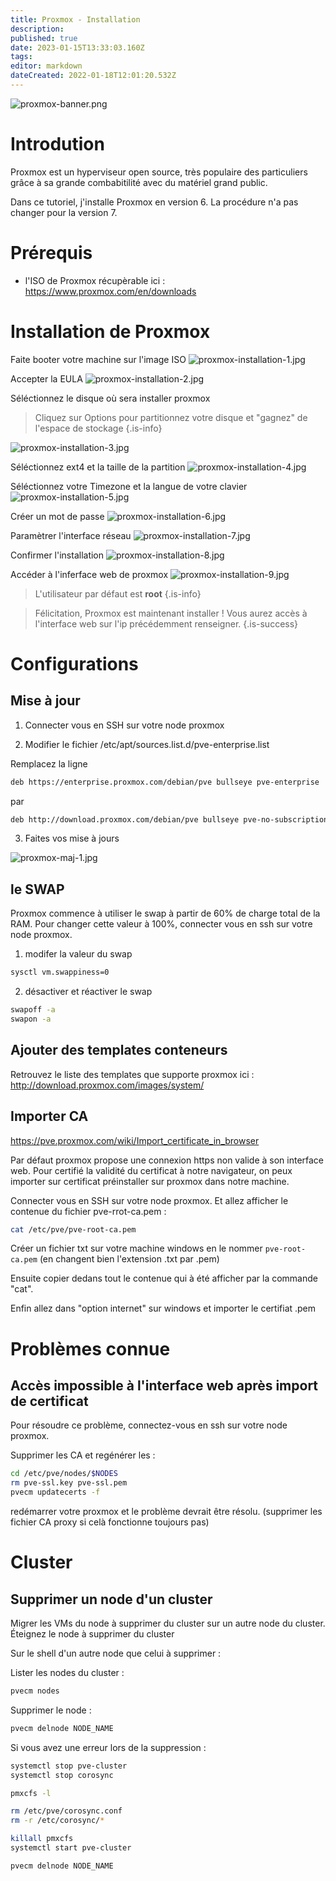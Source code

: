 ```yaml
---
title: Proxmox - Installation
description: 
published: true
date: 2023-01-15T13:33:03.160Z
tags: 
editor: markdown
dateCreated: 2022-01-18T12:01:20.532Z
---
```


![proxmox-banner.png](/virtualisation/proxmox/proxmox-banner.png)

# Introdution
Proxmox est un hyperviseur open source, très populaire des particuliers grâce à sa grande combabitilité avec du matériel grand public.

Dans ce tutoriel, j'installe Proxmox en version 6. La procédure n'a pas changer pour la version 7.

# Prérequis

- l'ISO de Proxmox récupèrable ici : https://www.proxmox.com/en/downloads

# Installation de Proxmox

Faite booter votre machine sur l'image ISO
![proxmox-installation-1.jpg](/virtualisation/proxmox/proxmox-installation-1.jpg)

Accepter la EULA
![proxmox-installation-2.jpg](/virtualisation/proxmox/proxmox-installation-2.jpg)

Séléctionnez le disque où sera installer proxmox
> Cliquez sur Options pour partitionnez votre disque et "gagnez" de l'espace de stockage
{.is-info}

![proxmox-installation-3.jpg](/virtualisation/proxmox/proxmox-installation-3.jpg)

Séléctionnez ext4 et la taille de la partition
![proxmox-installation-4.jpg](/virtualisation/proxmox/proxmox-installation-4.jpg)

Séléctionnez votre Timezone et la langue de votre clavier
![proxmox-installation-5.jpg](/virtualisation/proxmox/proxmox-installation-5.jpg)

Créer un mot de passe
![proxmox-installation-6.jpg](/virtualisation/proxmox/proxmox-installation-6.jpg)

Paramètrer l'interface réseau
![proxmox-installation-7.jpg](/virtualisation/proxmox/proxmox-installation-7.jpg)

Confirmer l'installation
![proxmox-installation-8.jpg](/virtualisation/proxmox/proxmox-installation-8.jpg)

Accéder à l'inferface web de proxmox
![proxmox-installation-9.jpg](/virtualisation/proxmox/proxmox-installation-9.jpg)

> L'utilisateur par défaut est **root**
{.is-info}


> Félicitation, Proxmox est maintenant installer !
> Vous aurez accès à l'interface web sur l'ip précédemment renseigner. 
{.is-success}

# Configurations
## Mise à jour
1. Connecter vous en SSH sur votre node proxmox

2. Modifier le fichier /etc/apt/sources.list.d/pve-enterprise.list

Remplacez la ligne 
```bash
deb https://enterprise.proxmox.com/debian/pve bullseye pve-enterprise
```
par
```bash
deb http://download.proxmox.com/debian/pve bullseye pve-no-subscription
```
3. Faites vos mise à jours

![proxmox-maj-1.jpg](/virtualisation/proxmox/proxmox-maj-1.jpg)

## le SWAP
Proxmox commence à utiliser le swap à partir de 60% de charge total de la RAM.
Pour changer cette valeur à 100%, connecter vous en ssh sur votre node proxmox.

1. modifer la valeur du swap
```bash
sysctl vm.swappiness=0
```

2. désactiver et réactiver le swap
```bash
swapoff -a
swapon -a
```

## Ajouter des templates conteneurs
Retrouvez le liste des templates que supporte proxmox ici : http://download.proxmox.com/images/system/

## Importer CA
https://pve.proxmox.com/wiki/Import_certificate_in_browser

Par défaut proxmox propose une connexion https non valide à son interface web. Pour certifié la validité du certificat à notre navigateur, on peux importer sur certificat préinstaller sur proxmox dans notre machine.

Connecter vous en SSH sur votre node proxmox. Et allez afficher le contenue du fichier pve-rrot-ca.pem :
```bash
cat /etc/pve/pve-root-ca.pem
```

Créer un fichier txt sur votre machine windows en le nommer `pve-root-ca.pem` (en changent bien l'extension .txt par .pem)

Ensuite copier dedans tout le contenue qui à été afficher par la commande "cat".

Enfin allez dans "option internet" sur windows et importer le certifiat .pem

# Problèmes connue
## Accès impossible à l'interface web après import de certificat
Pour résoudre ce problème, connectez-vous en ssh sur votre node proxmox.

Supprimer les CA et regénérer les :
```bash
cd /etc/pve/nodes/$NODES
rm pve-ssl.key pve-ssl.pem 
pvecm updatecerts -f
```

redémarrer votre proxmox et le problème devrait être résolu. (supprimer les fichier CA proxy si celà fonctionne toujours pas)

# Cluster
## Supprimer un node d'un cluster
Migrer les VMs du node à supprimer du cluster sur un autre node du cluster.
Éteignez le node à supprimer du cluster

Sur le shell d'un autre node que celui à supprimer :

Lister les nodes du cluster :
```bash
pvecm nodes
```
Supprimer le node :
```bash
pvecm delnode NODE_NAME 
```

Si vous avez une erreur lors de la suppression :
```bash
systemctl stop pve-cluster
systemctl stop corosync

pmxcfs -l

rm /etc/pve/corosync.conf
rm -r /etc/corosync/*

killall pmxcfs
systemctl start pve-cluster

pvecm delnode NODE_NAME
```